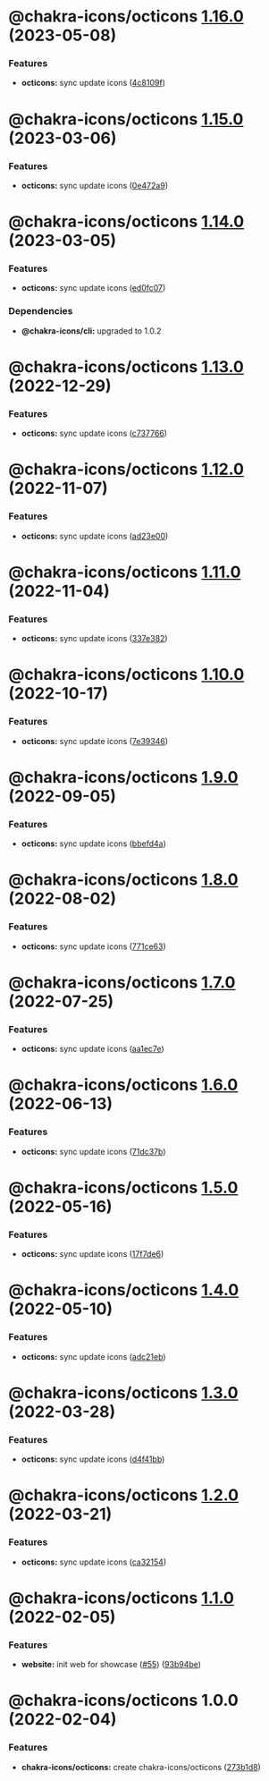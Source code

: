 # @chakra-icons/octicons [1.16.0](https://github.com/kodingdotninja/chakra-icons/compare/@chakra-icons/octicons@1.15.0...@chakra-icons/octicons@1.16.0) (2023-05-08)

### Features

- **octicons:** sync update icons ([4c8109f](https://github.com/kodingdotninja/chakra-icons/commit/4c8109ff9368a3d259ceb852f928acc9970c1e2a))

# @chakra-icons/octicons [1.15.0](https://github.com/kodingdotninja/chakra-icons/compare/@chakra-icons/octicons@1.14.0...@chakra-icons/octicons@1.15.0) (2023-03-06)

### Features

- **octicons:** sync update icons ([0e472a9](https://github.com/kodingdotninja/chakra-icons/commit/0e472a928524cda7667fdad2aebc27fb250e95a7))

# @chakra-icons/octicons [1.14.0](https://github.com/kodingdotninja/chakra-icons/compare/@chakra-icons/octicons@1.13.0...@chakra-icons/octicons@1.14.0) (2023-03-05)

### Features

- **octicons:** sync update icons ([ed0fc07](https://github.com/kodingdotninja/chakra-icons/commit/ed0fc07ff2f0db36ce26aecd1f750c00bc445987))

### Dependencies

- **@chakra-icons/cli:** upgraded to 1.0.2

# @chakra-icons/octicons [1.13.0](https://github.com/kodingdotninja/chakra-icons/compare/@chakra-icons/octicons@1.12.0...@chakra-icons/octicons@1.13.0) (2022-12-29)

### Features

- **octicons:** sync update icons ([c737766](https://github.com/kodingdotninja/chakra-icons/commit/c7377661c93bc959aad891ed6373811bf4e9322e))

# @chakra-icons/octicons [1.12.0](https://github.com/kodingdotninja/chakra-icons/compare/@chakra-icons/octicons@1.11.0...@chakra-icons/octicons@1.12.0) (2022-11-07)

### Features

- **octicons:** sync update icons ([ad23e00](https://github.com/kodingdotninja/chakra-icons/commit/ad23e00c61b97847cd53d77b164ae163bfe3402d))

# @chakra-icons/octicons [1.11.0](https://github.com/kodingdotninja/chakra-icons/compare/@chakra-icons/octicons@1.10.0...@chakra-icons/octicons@1.11.0) (2022-11-04)

### Features

- **octicons:** sync update icons ([337e382](https://github.com/kodingdotninja/chakra-icons/commit/337e38244e2e548800acbce71e41ca7ed1d718f2))

# @chakra-icons/octicons [1.10.0](https://github.com/kodingdotninja/chakra-icons/compare/@chakra-icons/octicons@1.9.0...@chakra-icons/octicons@1.10.0) (2022-10-17)

### Features

- **octicons:** sync update icons ([7e39346](https://github.com/kodingdotninja/chakra-icons/commit/7e39346f7f5b4fa77df4c2087f8fb5329e88e833))

# @chakra-icons/octicons [1.9.0](https://github.com/kodingdotninja/chakra-icons/compare/@chakra-icons/octicons@1.8.0...@chakra-icons/octicons@1.9.0) (2022-09-05)

### Features

- **octicons:** sync update icons ([bbefd4a](https://github.com/kodingdotninja/chakra-icons/commit/bbefd4a19c3f99c98e5ad7a4eac1274a05cac0ff))

# @chakra-icons/octicons [1.8.0](https://github.com/kodingdotninja/chakra-icons/compare/@chakra-icons/octicons@1.7.0...@chakra-icons/octicons@1.8.0) (2022-08-02)

### Features

- **octicons:** sync update icons ([771ce63](https://github.com/kodingdotninja/chakra-icons/commit/771ce63c4261742f975111ebf17ea3f1085628d1))

# @chakra-icons/octicons [1.7.0](https://github.com/kodingdotninja/chakra-icons/compare/@chakra-icons/octicons@1.6.0...@chakra-icons/octicons@1.7.0) (2022-07-25)

### Features

- **octicons:** sync update icons ([aa1ec7e](https://github.com/kodingdotninja/chakra-icons/commit/aa1ec7e5318d16472e44415e1e3720fe9140b96a))

# @chakra-icons/octicons [1.6.0](https://github.com/kodingdotninja/chakra-icons/compare/@chakra-icons/octicons@1.5.0...@chakra-icons/octicons@1.6.0) (2022-06-13)

### Features

- **octicons:** sync update icons ([71dc37b](https://github.com/kodingdotninja/chakra-icons/commit/71dc37b5cd55b73157dcb6494c3fb112d3f348d8))

# @chakra-icons/octicons [1.5.0](https://github.com/kodingdotninja/chakra-icons/compare/@chakra-icons/octicons@1.4.0...@chakra-icons/octicons@1.5.0) (2022-05-16)

### Features

- **octicons:** sync update icons ([17f7de6](https://github.com/kodingdotninja/chakra-icons/commit/17f7de698b573dbecfc540734fa78ab4cada9371))

# @chakra-icons/octicons [1.4.0](https://github.com/kodingdotninja/chakra-icons/compare/@chakra-icons/octicons@1.3.0...@chakra-icons/octicons@1.4.0) (2022-05-10)

### Features

- **octicons:** sync update icons ([adc21eb](https://github.com/kodingdotninja/chakra-icons/commit/adc21eb8880c8da519cef537e22f3f7e9f652230))

# @chakra-icons/octicons [1.3.0](https://github.com/kodingdotninja/chakra-icons/compare/@chakra-icons/octicons@1.2.0...@chakra-icons/octicons@1.3.0) (2022-03-28)

### Features

- **octicons:** sync update icons ([d4f41bb](https://github.com/kodingdotninja/chakra-icons/commit/d4f41bb06398086671ab3e39552b9e71c175b8ba))

# @chakra-icons/octicons [1.2.0](https://github.com/kodingdotninja/chakra-icons/compare/@chakra-icons/octicons@1.1.0...@chakra-icons/octicons@1.2.0) (2022-03-21)

### Features

- **octicons:** sync update icons ([ca32154](https://github.com/kodingdotninja/chakra-icons/commit/ca32154b41f597f9981ffc1708cb88b1271c9532))

# @chakra-icons/octicons [1.1.0](https://github.com/kodingdotninja/chakra-icons/compare/@chakra-icons/octicons@1.0.0...@chakra-icons/octicons@1.1.0) (2022-02-05)

### Features

- **website:** init web for showcase ([#55](https://github.com/kodingdotninja/chakra-icons/issues/55)) ([93b94be](https://github.com/kodingdotninja/chakra-icons/commit/93b94bebe0f9a7ff0481bf3c564515e75d453a02))

# @chakra-icons/octicons 1.0.0 (2022-02-04)

### Features

- **chakra-icons/octicons:** create chakra-icons/octicons ([273b1d8](https://github.com/kodingdotninja/chakra-icons/commit/273b1d8317e4cce6a5c03d18d45cb99dd2d35579))
